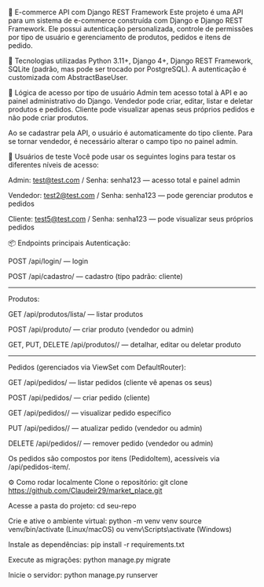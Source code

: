 🛒 E-commerce API com Django REST Framework
Este projeto é uma API para um sistema de e-commerce construída com Django e Django REST Framework. Ele possui autenticação personalizada, controle de permissões por tipo de usuário e gerenciamento de produtos, pedidos e itens de pedido.

🚀 Tecnologias utilizadas
Python 3.11+, Django 4+, Django REST Framework, SQLite (padrão, mas pode ser trocado por PostgreSQL). A autenticação é customizada com AbstractBaseUser.

🧠 Lógica de acesso por tipo de usuário
Admin tem acesso total à API e ao painel administrativo do Django. Vendedor pode criar, editar, listar e deletar produtos e pedidos. Cliente pode visualizar apenas seus próprios pedidos e não pode criar produtos.

Ao se cadastrar pela API, o usuário é automaticamente do tipo cliente. Para se tornar vendedor, é necessário alterar o campo tipo no painel admin.

👥 Usuários de teste
Você pode usar os seguintes logins para testar os diferentes níveis de acesso:

Admin: test@test.com / Senha: senha123 — acesso total e painel admin

Vendedor: test2@test.com / Senha:  senha123  — pode gerenciar produtos e pedidos

Cliente: test5@test.com / Senha:  senha123 — pode visualizar seus próprios pedidos

📦 Endpoints principais
Autenticação:

POST /api/login/ — login

POST /api/cadastro/ — cadastro (tipo padrão: cliente)
__________________________________________________________
Produtos:

GET /api/produtos/lista/ — listar produtos

POST /api/produto/ — criar produto (vendedor ou admin)

GET, PUT, DELETE /api/produtos/<id>/ — detalhar, editar ou deletar produto

_____________________________________________________
Pedidos (gerenciados via ViewSet com DefaultRouter):

GET /api/pedidos/ — listar pedidos (cliente vê apenas os seus)

POST /api/pedidos/ — criar pedido (cliente)

GET /api/pedidos/<id>/ — visualizar pedido específico

PUT /api/pedidos/<id>/ — atualizar pedido (vendedor ou admin)

DELETE /api/pedidos/<id>/ — remover pedido (vendedor ou admin)

Os pedidos são compostos por itens (PedidoItem), acessíveis via /api/pedidos-item/.

⚙️ Como rodar localmente
Clone o repositório: git clone https://github.com/Claudeir29/market_place.git

Acesse a pasta do projeto: cd seu-repo

Crie e ative o ambiente virtual: python -m venv venv source venv/bin/activate (Linux/macOS) ou venv\Scripts\activate (Windows)

Instale as dependências: pip install -r requirements.txt

Execute as migrações: python manage.py migrate

Inicie o servidor: python manage.py runserver